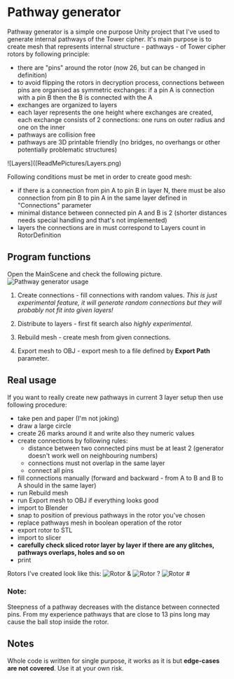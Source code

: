 # Pathway generator
Pathway generator is a simple one purpose Unity project that I've used to generate internal pathways of the Tower cipher.
It's main purpose is to create mesh that represents internal structure - pathways - of Tower cipher rotors by following principle:
- there are "pins" around the rotor (now 26, but can be changed in definition)
- to avoid flipping the rotors in decryption process, connections between pins are organised as symmetric exchanges: if a pin A is connection with a pin B then the B is connected with the A
- exchanges are organized to layers
- each layer represents the one height where exchanges are created, each exchange consists of 2 connections: one runs on outer radius and one on the inner
- pathways are collision free
- pathways are 3D printable friendly (no bridges, no overhangs or other potentially problematic structures)

![Layers]((ReadMePictures/Layers.png)

Following conditions must be met in order to create good mesh:
- if there is a connection from pin A to pin B in layer N, there must be also connection from pin B to pin A in the same layer defined in "Connections" parameter
- minimal distance between connected pin A and B is 2 (shorter distances needs special handling and that's not implemented)
- layers the connections are in must correspond to Layers count in RotorDefinition

## Program functions
Open the MainScene and check the following picture.
![Pathway generator usage](ReadMePictures/HowToUse.png)

1. Create connections - fill connections with random values. *This is just experimental feature, it will generate random connections but they will probably not fit into given layers!*

2. Distribute to layers - first fit search also *highly experimental*.

3. Rebuild mesh - create mesh from given connections.

4. Export mesh to OBJ - export mesh to a file defined by **Export Path** parameter.

## Real usage
If you want to really create new pathways in current 3 layer setup then use following procedure:
- take pen and paper (I'm not joking)
- draw a large circle
- create 26 marks around it and write also they numeric values
- create connections by following rules:
  - distance between two connected pins must be at least 2 (generator doesn't work well on neighbouring numbers)
  - connections must not overlap in the same layer
  - connect all pins
- fill connections manually (forward and backward - from A to B and B to A should in the same layer)
- run Rebuild mesh
- run Export mesh to OBJ if everything looks good
- import to Blender
- snap to position of previous pathways in the rotor you've chosen
- replace pathways mesh in boolean operation of the rotor
- export rotor to STL
- import to slicer
- **carefully check sliced rotor layer by layer if there are any glitches, pathways overlaps, holes and so on**
- print

Rotors I've created look like this:
![Rotor &](ReadMePictures/RotorAmpersand.jpg)
![Rotor ?](ReadMePictures/RotorQuestionMark.jpg)
![Rotor #](ReadMePictures/RotorNumberSign.jpg)

### Note:
Steepness of a pathway decreases with the distance between connected pins. From my experience pathways that are close to 13 pins long may cause the ball stop inside the rotor. 

## Notes
Whole code is written for single purpose, it works as it is but **edge-cases are not covered**. Use it at your own risk.
